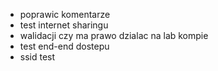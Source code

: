 - poprawic komentarze
- test internet sharingu
- walidacji czy ma prawo dzialac na lab kompie
- test end-end dostepu
- ssid test 